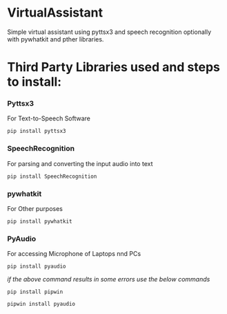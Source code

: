 # **VirtualAssistant** 
Simple virtual assistant using pyttsx3 and speech recognition optionally with pywhatkit and pther libraries.

# **Third Party Libraries used and steps to install:** 
### **Pyttsx3**
For Text-to-Speech Software

`pip install pyttsx3`

### **SpeechRecognition**
For parsing and converting the input audio into text

`pip install SpeechRecognition`

### **pywhatkit**
For Other purposes

`pip install pywhatkit`

### **PyAudio**
For accessing Microphone of Laptops nnd PCs

`pip install pyaudio`

_if the above command results in some errors use the below commands_

`pip install pipwin`

`pipwin install pyaudio`


